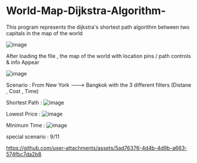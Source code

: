 # World-Map-Dijkstra-Algorithm-

This program represents the dijkstra's shortest path algorithm between two capitals in the map of the world

![image](https://github.com/user-attachments/assets/7fa61b83-a354-48f0-9ce7-f6ed9b9ec946)

After loading the file , the map of the world with location pins / path controls & info Appear

![image](https://github.com/user-attachments/assets/b7e3aedd-3fe6-4981-9817-647ebb1a22b4)

Scenario : From New York ---> Bangkok with the 3 different filters (Distane , Cost , Time) 


Shortest Path : 
![image](https://github.com/user-attachments/assets/a0a02a1d-262f-4487-ae66-63e2d68c8644)

Lowest Price : 
![image](https://github.com/user-attachments/assets/6792353c-425a-4b39-a143-379a1c460199)

Minimum Time : 
![image](https://github.com/user-attachments/assets/cf0a969c-4579-4b32-9e44-268293856445)





special scenario :  9/11

https://github.com/user-attachments/assets/5ad76376-4d4b-4d9b-a663-574fbc7da2b8












